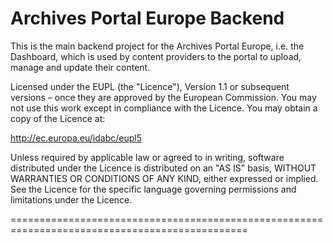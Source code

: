 # Archives Portal Europe Backend

This is the main backend project for the Archives Portal Europe, i.e. the Dashboard, which is used by content providers to the portal to upload, manage and update their content.

Licensed under the EUPL (the "Licence"), Version 1.1 or subsequent versions – once they are approved by the European Commission. You may not use this work except in compliance with the Licence. You may obtain a copy of the Licence at:

http://ec.europa.eu/idabc/eupl5

Unless required by applicable law or agreed to in writing, software distributed under the Licence is distributed on an "AS IS" basis, WITHOUT WARRANTIES OR CONDITIONS OF ANY KIND, either expressed or implied. See the Licence for the specific language governing permissions and limitations under the Licence.

===============================================================================================
